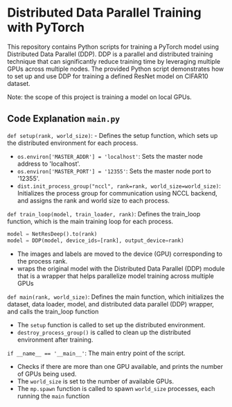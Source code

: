 # Distributed Data Parallel Training with PyTorch
This repository contains Python scripts for training a PyTorch model using Distributed Data Parallel (DDP). 
DDP is a parallel and distributed training technique that can significantly reduce training time by leveraging multiple GPUs across multiple nodes. 
The provided Python script demonstrates how to set up and use DDP for training a defined ResNet model on CIFAR10 dataset.

Note: the scope of this project is training a model on local GPUs.

## Code Explanation `main.py`
`def setup(rank, world_size)`: - Defines the setup function, which sets up the distributed environment for each process.

- `os.environ['MASTER_ADDR'] = 'localhost'`: Sets the master node address to 'localhost'.
- `os.environ['MASTER_PORT'] = '12355'`: Sets the master node port to '12355'.
- `dist.init_process_group("nccl", rank=rank, world_size=world_size)`: Initializes the process group for communication using NCCL backend, and assigns the rank and world size to each process.


`def train_loop(model, train_loader, rank)`: Defines the train_loop function, which is the main training loop for each process.
```python
model = NetResDeep().to(rank)
model = DDP(model, device_ids=[rank], output_device=rank)
```
- The images and labels are moved to the device (GPU) corresponding to the process rank.
- wraps the original model with the Distributed Data Parallel (DDP) module that is a wrapper that helps parallelize model training across multiple GPUs


`def main(rank, world_size)`: Defines the main function, which initializes the dataset, data loader, model, and distributed data parallel (DDP) wrapper, and calls the train_loop function
- The `setup` function is called to set up the distributed environment.
- `destroy_process_group()` is called to clean up the distributed environment after training.


`if __name__ == '__main__'`: The main entry point of the script.
- Checks if there are more than one GPU available, and prints the number of GPUs being used.
- The `world_size` is set to the number of available GPUs.
- The `mp.spawn` function is called to spawn `world_size` processes, each running the `main` function
